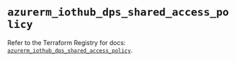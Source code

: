 # `azurerm_iothub_dps_shared_access_policy`

Refer to the Terraform Registry for docs: [`azurerm_iothub_dps_shared_access_policy`](https://registry.terraform.io/providers/hashicorp/azurerm/4.12.0/docs/resources/iothub_dps_shared_access_policy).
